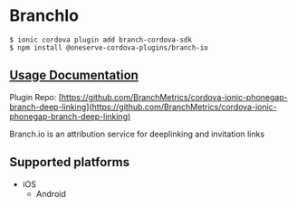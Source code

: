 # BranchIo

```
$ ionic cordova plugin add branch-cordova-sdk
$ npm install @oneserve-cordova-plugins/branch-io
```

## [Usage Documentation](https://oneserve.gitbook.io/oneserve-cordova-plugins/plugins/branch-io/)

Plugin Repo: [https://github.com/BranchMetrics/cordova-ionic-phonegap-branch-deep-linking](https://github.com/BranchMetrics/cordova-ionic-phonegap-branch-deep-linking)

Branch.io is an attribution service for deeplinking and invitation links

## Supported platforms

- iOS
  - Android
  


